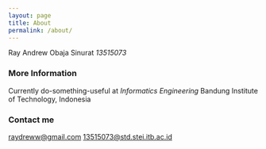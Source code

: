 ```yaml
---
layout: page
title: About
permalink: /about/
---
```


Ray Andrew Obaja Sinurat
*13515073*

### More Information

Currently do-something-useful at *Informatics Engineering* Bandung Institute of Technology, Indonesia

### Contact me

[raydreww@gmail.com](mailto:raydreww@gmail.com)
[13515073@std.stei.itb.ac.id](mailto:13515073@std.stei.itb.ac.id)
